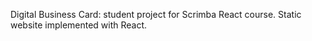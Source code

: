 Digital Business Card: student project for Scrimba React course. Static website implemented with React.
